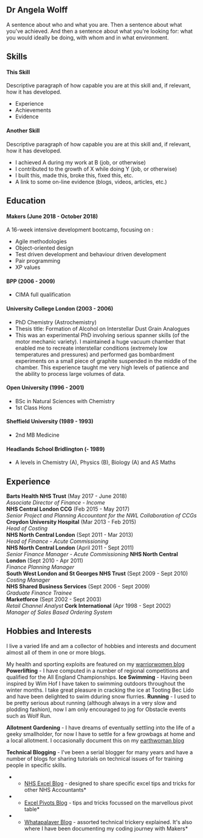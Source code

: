 ## Dr Angela Wolff

A sentence about who and what you are. Then a sentence about what you've achieved. And then a sentence about what you're looking for: what you would ideally be doing, with whom and in what environment.

## Skills

#### This Skill

Descriptive paragraph of how capable you are at this skill and, if relevant, how it has developed.

- Experience
- Achievements
- Evidence

#### Another Skill

Descriptive paragraph of how capable you are at this skill and, if relevant, how it has developed.

- I achieved A during my work at B (job, or otherwise)
- I contributed to the growth of X while doing Y (job, or otherwise)
- I built this, made this, broke this, fixed this, etc.
- A link to some on-line evidence (blogs, videos, articles, etc.)

## Education

#### Makers (June 2018 - October 2018)

A 16-week intensive development bootcamp, focusing on :

- Agile methodologies
- Object-oriented design
- Test driven development and behaviour driven development
- Pair programming
- XP values

#### BPP (2006 - 2009)

- CIMA full qualification

#### University College London (2003 - 2006)

- PhD Chemistry (Astrochemistry)
- Thesis title: Formation of Alcohol on Interstellar Dust Grain Analogues
- This was an experimental PhD involving serious spanner skills (of the motor mechanic variety). I maintained a huge vacuum chamber that enabled me to recreate interstellar conditions (extremely low temperatures and pressures) and performed gas bombardment experiments on a small piece of graphite suspended in the middle of the chamber. This experience taught me very high levels of patience and the ability to process large volumes of data.

#### Open University (1996 - 2001)
- BSc in Natural Sciences with Chemistry 
- 1st Class Hons

#### Sheffield University (1989 - 1993)

- 2nd MB Medicine

#### Headlands School Bridlington (- 1989)
- A levels in Chemistry (A), Physics (B), Biology (A) and AS Maths

## Experience

**Barts Health NHS Trust** (May 2017 - June 2018)    
*Associate Director of Finance - Income*  
**NHS Central London CCG** (Feb 2015 - May 2017)   
*Senior Project and Planning Accountant for the NWL Collaboration of CCGs*  
**Croydon University Hospital** (Mar 2013 - Feb 2015)   
*Head of Costing*  
**NHS North Central London** (Sept 2011 - Mar 2013)   
*Head of Finance - Acute Commissioning*  
**NHS North Central London** (April 2011 - Sept 2011)   
*Senior Finance Manager - Acute Commissioning* 
**NHS North Central London** (Sept 2010 - Apr 2011)   
*Finance Planning Manager*  
**South West London and St Georges NHS Trust** (Sept 2009 - Sept 2010)   
*Costing Manager*  
**NHS Shared Business Services** (Sept 2006 - Sept 2009)   
*Graduate Finance Trainee*  
**Marketforce** (Sept 2002 - Sept 2003)   
*Retail Channel Analyst* 
**Cork International** (Apr 1998 - Sept 2002)   
*Manager of Sales Based Ordering System* 

## Hobbies and Interests
I live a varied life and am a collector of hobbies and interests and document almost all of them in one or more blogs.

My health and sporting exploits are featured on my [warriorwomen blog](http://warriorwomen.co.uk)
**Powerlifting** - I have computed in a number of regional competitions and qualified for the All England Championships.
**Ice Swimming** - Having been inspired by Wim Hof I have taken to swimming outdoors throughout the winter months. I take great pleasure in cracking the ice at Tooting Bec Lido and have been delighted to swim dduring snow flurries.
**Running** - I used to be pretty serious about running (although always in a very slow and plodding fashion), now I am only encouraged to jog for Obstacle events such as Wolf Run.

**Allotment Gardening** - I have dreams of eventually settling into the life of a geeky smallholder, for now I have to settle for a few growbags at home and a local allotment. I occasionally document this on my [earthwoman blog](http://earthwoman.co.uk)

**Technical Blogging** - I've been a serial blogger for many years and have a number of blogs for sharing tutorials on technical issues of for training people in specific skills.

- * [NHS Excel Blog](http://nhsexcel.com) - designed to share specific excel tips and tricks for other NHS Accountants*
- * [Excel Pivots Blog](http://excelpivots.com) - tips and tricks focussed on the marvellous pivot table*
- * [Whatapalaver Blog](http://whatapalaver.co.uk) - assorted technical trickery explained. It's also where I have been documenting my coding journey with Makers*
